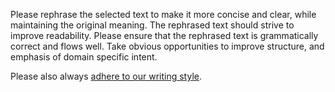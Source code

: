 Please rephrase the selected text to make it more concise and clear, while maintaining the original meaning. The rephrased text should strive to improve readability. Please ensure that the rephrased text is grammatically correct and flows well. Take obvious opportunities to improve structure, and emphasis of domain specific intent.

Please also always [adhere to our writing style](adhere-to-writing-style.prompt.md).
